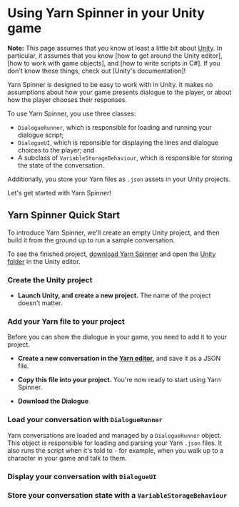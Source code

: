 # Using Yarn Spinner in your Unity game

**Note:** This page assumes that you know at least a little bit about [Unity](http://www.unity3d.com). In particular, it assumes that you know [how to get around the Unity editor], [how to work with game objects], and [how to write scripts in C#]. If you don't know these things, check out [Unity's documentation]!

Yarn Spinner is designed to be easy to work with in Unity. It makes no assumptions about how your game presents dialogue to the player, or about how the player chooses their responses. 

To use Yarn Spinner, you use three classes:

* `DialogueRunner`, which is responsible for loading and running your dialogue script;
* `DialogueUI`, which is reponsible for displaying the lines and dialogue choices to the player; and
* A subclass of `VariableStorageBehaviour`, which is responsible for storing the state of the conversation.

Additionally, you store your Yarn files as `.json` assets in your Unity projects.

Let's get started with Yarn Spinner!

## Yarn Spinner Quick Start

To introduce Yarn Spinner, we'll create an empty Unity project, and then build it from the ground up to run a sample conversation.

To see the finished project, [download Yarn Spinner](https://github.com/desplesda/YarnSpinner/releases) and open the [Unity folder](https://github.com/desplesda/YarnSpinner/tree/master/Unity) in the Unity editor.

### Create the Unity project

* **Launch Unity, and create a new project.** The name of the project doesn't matter.

### Add your Yarn file to your project

Before you can show the dialogue in your game, you need to add it to your project. 

* **Create a new conversation in the [Yarn editor](http://www.github.com/infiniteammoinc/Yarn),** and save it as a JSON file. 

* **Copy this file into your project.** You're now ready to start using Yarn Spinner.

* **Download the Dialogue**

### Load your conversation with `DialogueRunner`

Yarn conversations are loaded and managed by a `DialogueRunner` object. This object is responsible for loading and parsing your Yarn `.json` files. It also runs the script when it's told to - for example, when you walk up to a character in your game and talk to them.



### Display your conversation with `DialogueUI`

### Store your conversation state with a `VariableStorageBehaviour`

